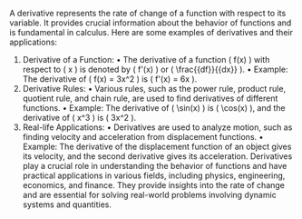 A derivative represents the rate of change of a function with respect to its variable. It provides crucial information about the behavior of functions and is fundamental in calculus. Here are some examples of derivatives and their applications:
1. Derivative of a Function:
•	The derivative of a function \( f(x) \) with respect to \( x \) is denoted by \( f'(x) \) or \( \frac{{df}}{{dx}} \).
•	Example: The derivative of \( f(x) = 3x^2 \) is \( f'(x) = 6x \).
2. Derivative Rules:
•	Various rules, such as the power rule, product rule, quotient rule, and chain rule, are used to find derivatives of different functions.
•	Example: The derivative of \( \sin(x) \) is \( \cos(x) \), and the derivative of \( x^3 \) is \( 3x^2 \).
3. Real-life Applications:
•	Derivatives are used to analyze motion, such as finding velocity and acceleration from displacement functions.
•	Example: The derivative of the displacement function of an object gives its velocity, and the second derivative gives its acceleration.
Derivatives play a crucial role in understanding the behavior of functions and have practical applications in various fields, including physics, engineering, economics, and finance. They provide insights into the rate of change and are essential for solving real-world problems involving dynamic systems and quantities.
